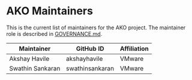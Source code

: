 # AKO Maintainers

This is the current list of maintainers for the AKO project. The maintainer
role is described in [GOVERNANCE.md](GOVERNANCE.md).

| Maintainer | GitHub ID | Affiliation |
| ---------- | --------- | ----------- |
| Akshay Havile | akshayhavile | VMware |
| Swathin Sankaran | swathinsankaran | VMware |